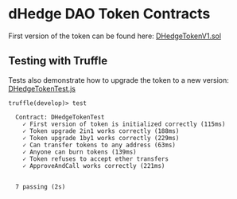 # dHedge DAO Token Contracts

First version of the token can be found here: [DHedgeTokenV1.sol](contracts/DHedgeTokenV1.sol)


## Testing with Truffle

Tests also demonstrate how to upgrade the token to a new version: [DHedgeTokenTest.js](test/DHedgeTokenTest.js)

```
truffle(develop)> test

  Contract: DHedgeTokenTest
    ✓ First version of token is initialized correctly (115ms)
    ✓ Token upgrade 2in1 works correctly (188ms)
    ✓ Token upgrade 1by1 works correctly (229ms)
    ✓ Can transfer tokens to any address (63ms)
    ✓ Anyone can burn tokens (139ms)
    ✓ Token refuses to accept ether transfers
    ✓ ApproveAndCall works correctly (221ms)


  7 passing (2s)
```

